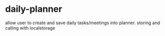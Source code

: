 # daily-planner
allow user to create and save daily tasks/meetings into planner. storing and calling with localstorage
